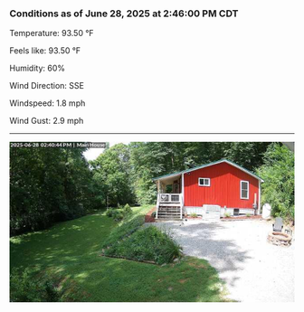 ### Conditions as of June 28, 2025 at 2:46:00 PM CDT 

Temperature: 93.50 &deg;F

Feels like: 93.50 &deg;F

Humidity: 60%

Wind Direction: SSE

Windspeed: 1.8 mph

Wind Gust: 2.9 mph

---

<img src="./images/latest.jpeg"/>

